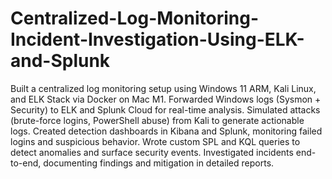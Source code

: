 # Centralized-Log-Monitoring-Incident-Investigation-Using-ELK-and-Splunk

Built a centralized log monitoring setup using Windows 11 ARM, Kali Linux, and ELK Stack via Docker on Mac M1.
Forwarded Windows logs (Sysmon + Security) to ELK and Splunk Cloud for real-time analysis.
Simulated attacks (brute-force logins, PowerShell abuse) from Kali to generate actionable logs.
Created detection dashboards in Kibana and Splunk, monitoring failed logins and suspicious behavior.
Wrote custom SPL and KQL queries to detect anomalies and surface security events.
Investigated incidents end-to-end, documenting findings and mitigation in detailed reports.
